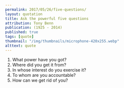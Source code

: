 ```yaml
---
permalink: 2017/05/26/five-questions/
layout: quotation
title: Ask the powerful five questions
attribution: Tony Benn
publication: (1925 - 2014)
published: true
tags: [quote]
thumbnail: "/img/thumbnails/microphone-420x255.webp"
alttext: quote
---
```


<ol>
<li>What power have you got?</li>
<li>Where did you get it from?</li>
<li>In whose interest do you exercise it?</li>
<li>To whom are you accountable?</li>
<li>How can we get rid of you?</li>
</ol>
